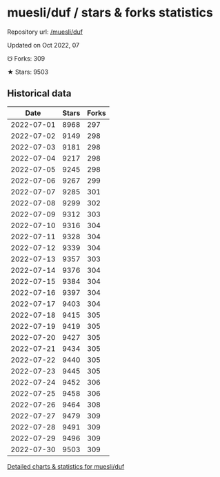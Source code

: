 # muesli/duf / stars & forks statistics

Repository url: [/muesli/duf](https://github.com/muesli/duf)

Updated on Oct 2022, 07

☋ Forks: 309

★ Stars: 9503

## Historical data
| Date | Stars | Forks |
|------|-------|-------|
| 2022-07-01 | 8968 | 297 | 
| 2022-07-02 | 9149 | 298 | 
| 2022-07-03 | 9181 | 298 | 
| 2022-07-04 | 9217 | 298 | 
| 2022-07-05 | 9245 | 298 | 
| 2022-07-06 | 9267 | 299 | 
| 2022-07-07 | 9285 | 301 | 
| 2022-07-08 | 9299 | 302 | 
| 2022-07-09 | 9312 | 303 | 
| 2022-07-10 | 9316 | 304 | 
| 2022-07-11 | 9328 | 304 | 
| 2022-07-12 | 9339 | 304 | 
| 2022-07-13 | 9357 | 303 | 
| 2022-07-14 | 9376 | 304 | 
| 2022-07-15 | 9384 | 304 | 
| 2022-07-16 | 9397 | 304 | 
| 2022-07-17 | 9403 | 304 | 
| 2022-07-18 | 9415 | 305 | 
| 2022-07-19 | 9419 | 305 | 
| 2022-07-20 | 9427 | 305 | 
| 2022-07-21 | 9434 | 305 | 
| 2022-07-22 | 9440 | 305 | 
| 2022-07-23 | 9445 | 305 | 
| 2022-07-24 | 9452 | 306 | 
| 2022-07-25 | 9458 | 306 | 
| 2022-07-26 | 9464 | 308 | 
| 2022-07-27 | 9479 | 309 | 
| 2022-07-28 | 9491 | 309 | 
| 2022-07-29 | 9496 | 309 | 
| 2022-07-30 | 9503 | 309 | 


[Detailed charts & statistics for muesli/duf](https://reviewgithub.com/rep/muesli/duf)
